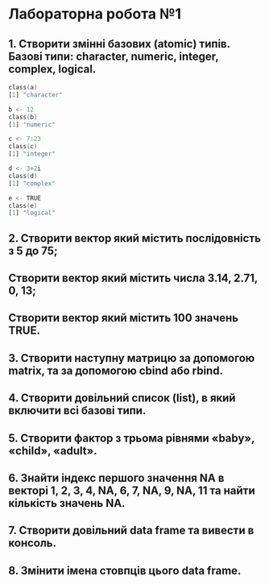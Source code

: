# Лабораторна робота №1
## 1. Створити змінні базових (atomic) типів. Базові типи: character, numeric, integer, complex, logical.

```a <- "a"
class(a)
[1] "character"

b <- 12
class(b)
[1] "numeric"

c <- 7:23
class(c)
[1] "integer"

d <- 3+2i
class(d)
[1] "complex"

e <- TRUE
class(e)
[1] "logical"
```

## 2. Створити вектор який містить послідовність з 5 до 75;
## Створити вектор який містить числа 3.14, 2.71, 0, 13;
## Створити вектор який містить 100 значень TRUE.
## 3. Створити наступну матрицю за допомогою matrix, та за допомогою cbind або rbind.
## 4. Створити довільний список (list), в який включити всі базові типи.
## 5. Створити фактор з трьома рівнями «baby», «child», «adult».
## 6. Знайти індекс першого значення NA в векторі 1, 2, 3, 4, NA, 6, 7, NA, 9, NA, 11 та найти кількість значень NA.
## 7. Створити довільний data frame та вивести в консоль.
## 8. Змінити імена стовпців цього data frame.
